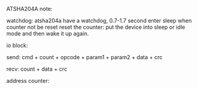 

ATSHA204A note:

watchdog:
atsha204a have a watchdog, 0.7-1.7 second enter sleep when counter not be reset
reset the counter: put the device into sleep or idle mode and then wake it up again.



io block:

send: cmd + count + opcode + param1 + param2 + data + crc

recv: count + data + crc




address counter:

